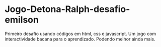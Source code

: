 # Jogo-Detona-Ralph-desafio-emilson
Primeiro desafio usando códigos em html, css e javascript. Um jogo com interactividade bacana para o aprendizado. Podendo melhor ainda mais. 
